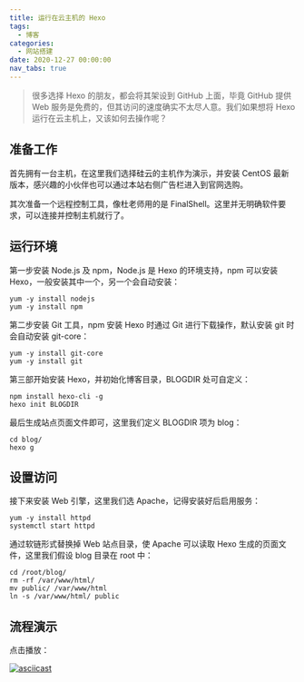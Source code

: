 ```yaml
---
title: 运行在云主机的 Hexo
tags:
  - 博客
categories:
  - 网站搭建
date: 2020-12-27 00:00:00
nav_tabs: true
---
```


> 很多选择 Hexo 的朋友，都会将其架设到 GitHub 上面，毕竟 GitHub 提供 Web 服务是免费的，但其访问的速度确实不太尽人意。我们如果想将 Hexo 运行在云主机上，又该如何去操作呢？

<!-- more -->

## 准备工作

首先拥有一台主机，在这里我们选择硅云的主机作为演示，并安装 CentOS 最新版本，感兴趣的小伙伴也可以通过本站右侧广告栏进入到官网选购。

其次准备一个远程控制工具，像杜老师用的是 FinalShell。这里并无明确软件要求，可以连接并控制主机就行了。

## 运行环境

第一步安装 Node.js 及 npm，Node.js 是 Hexo 的环境支持，npm 可以安装 Hexo，一般安装其中一个，另一个会自动安装：

```
yum -y install nodejs
yum -y install npm
```

第二步安装 Git 工具，npm 安装 Hexo 时通过 Git 进行下载操作，默认安装 git 时会自动安装 git-core：

```
yum -y install git-core
yum -y install git
```

第三部开始安装 Hexo，并初始化博客目录，BLOGDIR 处可自定义：

```
npm install hexo-cli -g
hexo init BLOGDIR
```

最后生成站点页面文件即可，这里我们定义 BLOGDIR 项为 blog：

```
cd blog/
hexo g
```

## 设置访问

接下来安装 Web 引擎，这里我们选 Apache，记得安装好后启用服务：

```
yum -y install httpd
systemctl start httpd
```

通过软链形式替换掉 Web 站点目录，使 Apache 可以读取 Hexo 生成的页面文件，这里我们假设 blog 目录在 root 中：

```
cd /root/blog/
rm -rf /var/www/html/
mv public/ /var/www/html
ln -s /var/www/html/ public
```

## 流程演示

点击播放：

[![asciicast](https://asciinema.org/a/381463.svg)](https://asciinema.org/a/381463)